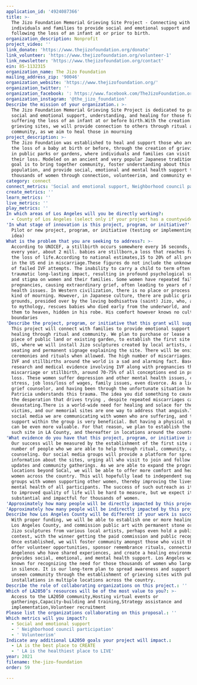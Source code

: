 ```yaml
---
application_id: '4924087366'
title: >-
  The Jizo Foundation Memorial Grieving Site Project - Connecting with
  individuals and families to provide social and emotional support and healing
  following the loss of an infant at or prior to birth.
organization_description: Nonprofit
project_video: ''
link_donate: 'https://www.thejizofoundation.org/donate'
link_volunteer: 'https://www.thejizofoundation.org/volunteer-1'
link_newsletter: 'https://www.thejizofoundation.org/contact'
ein: 85-1132315
organization_name: The Jizo Foundation
mailing_address_zip: '90046'
organization_website: 'https://www.thejizofoundation.org/'
organization_twitter: ''
organization_facebook: ': https://www.facebook.com/TheJizoFoundation.org'
organization_instagram: '@the_jizo_foundation'
Describe the mission of your organization.: >-
  The Jizo Foundation Memorial Grieving Site Project is dedicated to providing
  social and emotional support, understanding, and healing for those families
  suffering the loss of an infant at or before birth.With the creation of public
  grieving sites, we will provide connection to others through ritual and
  community, as we aim to heal those in mourning
project_description: >-
  The Jizo Foundation was established to heal and support those who are grieving
  the loss of a baby at birth or before, through the creation of grieving spaces
  in public parks or gardens, where individuals and families can visit to mourn
  their loss. Modeled on an ancient and very popular Japanese tradition, our
  goal is to bring together community, foster understanding about this neglected
  population, and provide social, emotional and mental health support to
  thousands of women through connection, volunteerism, and community events.
category: connect
connect_metrics: 'Social and emotional support, Neighborhood council participation, Volunteerism'
create_metrics: ''
learn_metrics: ''
live_metrics: ''
play_metrics: ''
In which areas of Los Angeles will you be directly working?:
  - County of Los Angeles (select only if your project has a countywide benefit)
'In what stage of innovation is this project, program, or initiative?': >-
  Pilot or new project, program, or initiative (testing or implementing a new
  idea)
What is the problem that you are seeking to address?: >-
  According to UNICEF, a stillbirth occurs somewhere every 16 seconds, meaning
  every year, about 2 mill. babies are stillborn,a loss that reaches far beyond
  the loss of life.According to national estimates,15 to 20% of all pregnancies
  in the US end in miscarriage.These figures do not include the unknown number
  of failed IVF attempts. The inability to carry a child to term often has a
  traumatic long-lasting impact, resulting in profound psychological suffering
  and stigma on women and their families. Some women have repeated failed
  pregnancies, causing extraordinary grief, often leading to years of mental
  health issues. In Western civilization, there is no place or process for this
  kind of mourning. However, in Japanese culture, there are public grieving
  grounds, presided over by the loving bodhisattva (saint) Jizo, who, according
  to mythology, rescues babies who died early from the underworld, and brings
  them to heaven, hidden in his robe. His comfort however knows no cultural
  boundaries
'Describe the project, program, or initiative that this grant will support to address the problem identified.': >-
  This project will connect with families to provide emotional support and
  healing through ritual and community. We plan to purchase or lease a small
  piece of public land or existing garden, to establish the first site in the
  US, where we will install Jizo sculptures created by local artists, also
  seating and permanent signage explaining the site. There will be onsite
  ceremonies and rituals when allowed. The high number of miscarriages, failed
  IVF and stillbirths around the world is a sad and alarming fact. Based on
  research and medical evidence involving IVF along with pregnancies that end in
  miscarriage or stillbirth, around 70-75% of all conceptions end in pregnancy
  loss. These women suffer depression and other mental health issues, causing
  stress, job loss/loss of wages, family issues, even divorce. As a licensed
  grief counselor, and having been through the unfortunate situation herself,
  Patricia understands this trauma. The idea you did something to cause it, or
  the desperation that drives trying , despite repeated miscarriages can be
  devastating.There is a world-wide need for healing and solace for these
  victims, and our memorial sites are one way to address that anguish.Through
  social media we are communicating with women who are suffering, and the
  support within the group is very beneficial. But having a physical space to go
  can be even more valuable. For that reason, we plan to establish the first
  such site in LA County, and thereafter in locations around the country
'What evidence do you have that this project, program, or initiative is or will be successful, and how will you define and measure success?': >-
  Our success will be measured by the establishment of the first site and the
  number of people who we are able to help through ritual, community, and
  counseling. Our social media groups will provide a platform for spreading
  information about the sites, urging all who visit to join and follow for
  updates and community gatherings. As we are able to expand the program to
  locations beyond SoCal, we will be able to offer more comfort and healing to
  women across the country. This will hopefully lead to independent support
  groups with women supporting other women, thereby improving the lives and
  mental health of all participants. The success of such outreach as it pertains
  to improved quality of life will be hard to measure, but we expect it will be
  substantial and impactful for thousands of women.
'Approximately how many people will be directly impacted by this project, program, or initiative?': '8000'
'Approximately how many people will be indirectly impacted by this project, program, or initiative?': '15000'
Describe how Los Angeles County will be different if your work is successful.: >-
  With proper funding, we will be able to establish one or more healing sites in
  Los Angeles County, and commission public art with permanent stone or marble
  Jizo sculptures from various local artists, perhaps even hold a public art
  contest, with the winner getting the paid commission and public recognition.
  Once established, we will foster community amongst those who visit the site,
  offer volunteer opportunities, sponsor remembrance rituals, connecting
  Angelenos who have shared experiences, and create a healing environment that
  provides social, emotional, and mental health support. Los Angeles will become
  known for recognizing the need for those thousands of women who largely suffer
  in silence. It is our long-term plan to spread awareness and support for this
  unseen community through the establishment of grieving sites with public art
  installations in multiple locations across the country.
Describe the role of collaborating organizations on this project.: ''
Which of LA2050’s resources will be of the most value to you?: >-
  Access to the LA2050 community,Hosting virtual events or
  gatherings,Capacity-building and training,Strategy assistance and
  implementation,Volunteer recruitment
Please list the organizations collaborating on this proposal.: ''
Which metrics will you impact?:
  - Social and emotional support
  - ' Neighborhood council participation'
  - ' Volunteerism'
Indicate any additional LA2050 goals your project will impact.:
  - LA is the best place to CREATE
  - ' LA is the healthiest place to LIVE'
year: 2021
filename: the-jizo-foundation
order: 59

---
```

